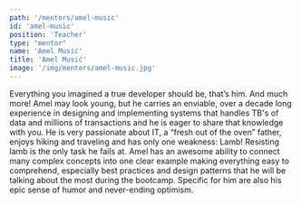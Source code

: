 ```yaml
---
path: '/mentors/amel-music'
id: 'amel-music'
position: 'Teacher'
type: "mentor"
name: 'Amel Musić'
title: 'Amel Musić'
image: '/img/mentors/amel-music.jpg'
---
```


Everything you imagined a true developer should be, that’s him. And much more! Amel may look young, but he carries an enviable, over a decade long experience in designing and implementing systems that handles TB's of data and millions of transactions and he is eager to share that knowledge with you.
He is very passionate about IT, a “fresh out of the oven” father, enjoys hiking and traveling and has only one weakness: Lamb! Resisting lamb is the only task he fails at.
Amel has an awesome ability to connect many complex concepts into one clear example making everything easy to comprehend, especially best practices and design patterns that he will be talking about the most during the bootcamp. Specific for him are also his epic sense of humor and never-ending optimism.
